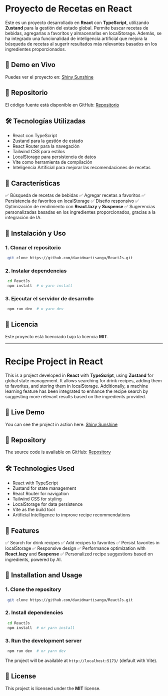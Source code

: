 # Proyecto de Recetas en React

Este es un proyecto desarrollado en **React** con **TypeScript**, utilizando **Zustand** para la gestión del estado global. Permite buscar recetas de bebidas, agregarlas a favoritos y almacenarlas en localStorage. Además, se ha integrado una funcionalidad de inteligencia artificial que mejora la búsqueda de recetas al sugerir resultados más relevantes basados en los ingredientes proporcionados.

## 🚀 Demo en Vivo

Puedes ver el proyecto en: [Shiny Sunshine](https://https://warm-cobbler-b36f38.netlify.app//)

## 📂 Repositorio

El código fuente está disponible en GitHub: [Repositorio](https://github.com/davidmartisangu/ReactJs.git)

## 🛠️ Tecnologías Utilizadas

- React con TypeScript
- Zustand para la gestión de estado
- React Router para la navegación
- Tailwind CSS para estilos
- LocalStorage para persistencia de datos
- Vite como herramienta de compilación
- Inteligencia Artificial para mejorar las recomendaciones de recetas

## 📌 Características

✅ Búsqueda de recetas de bebidas
✅ Agregar recetas a favoritos
✅ Persistencia de favoritos en localStorage
✅ Diseño responsivo
✅ Optimización de rendimiento con **React.lazy** y **Suspense**
✅ Sugerencias personalizadas basadas en los ingredientes proporcionados, gracias a la integración de IA.

## 🚀 Instalación y Uso

### 1. Clonar el repositorio

```bash
 git clone https://github.com/davidmartisangu/ReactJs.git
```

### 2. Instalar dependencias

```bash
 cd ReactJs
 npm install  # o yarn install
```

### 3. Ejecutar el servidor de desarrollo

```bash
 npm run dev  # o yarn dev
```

## 📜 Licencia

Este proyecto está licenciado bajo la licencia **MIT**.

---

# Recipe Project in React

This is a project developed in **React** with **TypeScript**, using **Zustand** for global state management. It allows searching for drink recipes, adding them to favorites, and storing them in localStorage. Additionally, a machine learning feature has been integrated to enhance the recipe search by suggesting more relevant results based on the ingredients provided.

## 🚀 Live Demo

You can see the project in action here: [Shiny Sunshine](https://https://warm-cobbler-b36f38.netlify.app//)

## 📂 Repository

The source code is available on GitHub: [Repository](https://github.com/davidmartisangu/ReactJs.git)

## 🛠️ Technologies Used

- React with TypeScript
- Zustand for state management
- React Router for navigation
- Tailwind CSS for styling
- LocalStorage for data persistence
- Vite as the build tool
- Artificial Intelligence to improve recipe recommendations

## 📌 Features

✅ Search for drink recipes
✅ Add recipes to favorites
✅ Persist favorites in localStorage
✅ Responsive design
✅ Performance optimization with **React.lazy** and **Suspense**
✅ Personalized recipe suggestions based on ingredients, powered by AI.

## 🚀 Installation and Usage

### 1. Clone the repository

```bash
 git clone https://github.com/davidmartisangu/ReactJs.git
```

### 2. Install dependencies

```bash
 cd ReactJs
 npm install  # or yarn install
```

### 3. Run the development server

```bash
 npm run dev  # or yarn dev
```

The project will be available at `http://localhost:5173/` (default with Vite).

## 📜 License

This project is licensed under the **MIT** license.

